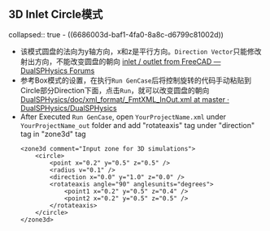## 3D Inlet Circle模式
collapsed:: true
	- ((6686003d-baf1-4fa0-8a8c-d6799c81002d))
- 该模式圆盘的法向为y轴方向，x和z是平行方向。`Direction Vector`只能修改射出方向，不能改变圆盘的朝向 [inlet / outlet from FreeCAD — DualSPHysics Forums](https://forums.dual.sphysics.org/discussion/1611/inlet-outlet-from-freecad)
- 参考Box模式的设置，在执行`Run GenCase`后将控制旋转的代码手动粘贴到Circle部分Direction下面，点击`Run`，就可以改变圆盘的朝向 [DualSPHysics/doc/xml_format/_FmtXML_InOut.xml at master · DualSPHysics/DualSPHysics](https://github.com/DualSPHysics/DualSPHysics/blob/master/doc/xml_format/_FmtXML_InOut.xml)
- After Executed `Run GenCase`, open `YourProjectName.xml` under `YourProjectName_out` folder and add "rotateaxis" tag under "direction" tag in "zone3d" tag
  ``` 
  <zone3d comment="Input zone for 3D simulations">
      <circle>
          <point x="0.2" y="0.5" z="0.5" />
          <radius v="0.1" />
          <direction x="0.0" y="1.0" z="0.0" />
          <rotateaxis angle="90" anglesunits="degrees">
              <point1 x="0.2" y="0.5" z="0.4" />
              <point2 x="0.2" y="0.5" z="0.5" />
          </rotateaxis>
      </circle>
  </zone3d>
  ```